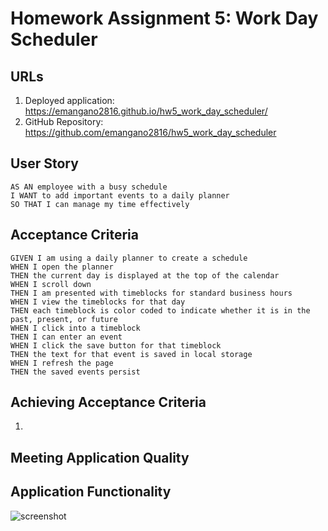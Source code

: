 # Homework Assignment 5: Work Day Scheduler

## URLs
1. Deployed application: https://emangano2816.github.io/hw5_work_day_scheduler/
2. GitHub Repository: https://github.com/emangano2816/hw5_work_day_scheduler

## User Story
```
AS AN employee with a busy schedule
I WANT to add important events to a daily planner
SO THAT I can manage my time effectively
```
## Acceptance Criteria
```
GIVEN I am using a daily planner to create a schedule
WHEN I open the planner
THEN the current day is displayed at the top of the calendar
WHEN I scroll down
THEN I am presented with timeblocks for standard business hours
WHEN I view the timeblocks for that day
THEN each timeblock is color coded to indicate whether it is in the past, present, or future
WHEN I click into a timeblock
THEN I can enter an event
WHEN I click the save button for that timeblock
THEN the text for that event is saved in local storage
WHEN I refresh the page
THEN the saved events persist
```
## Achieving Acceptance Criteria
1. 


## Meeting Application Quality


## Application Functionality
![screenshot](/assets/images/.png)
